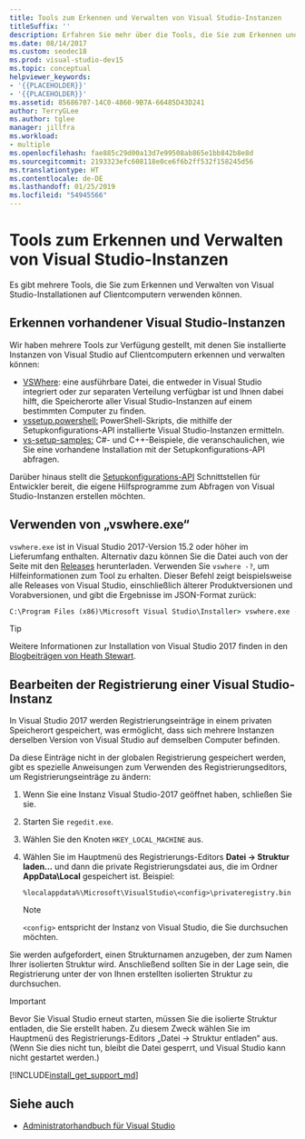 ```yaml
---
title: Tools zum Erkennen und Verwalten von Visual Studio-Instanzen
titleSuffix: ''
description: Erfahren Sie mehr über die Tools, die Sie zum Erkennen und Verwalten von Visual Studio-Installationen auf Clientcomputern verwenden können.
ms.date: 08/14/2017
ms.custom: seodec18
ms.prod: visual-studio-dev15
ms.topic: conceptual
helpviewer_keywords:
- '{{PLACEHOLDER}}'
- '{{PLACEHOLDER}}'
ms.assetid: 85686707-14C0-4860-9B7A-66485D43D241
author: TerryGLee
ms.author: tglee
manager: jillfra
ms.workload:
- multiple
ms.openlocfilehash: fae885c29d00a13d7e99508ab865e1bb842b8e8d
ms.sourcegitcommit: 2193323efc608118e0ce6f6b2ff532f158245d56
ms.translationtype: HT
ms.contentlocale: de-DE
ms.lasthandoff: 01/25/2019
ms.locfileid: "54945566"
---
```

# <a name="tools-for-detecting-and-managing-visual-studio-instances"></a>Tools zum Erkennen und Verwalten von Visual Studio-Instanzen

Es gibt mehrere Tools, die Sie zum Erkennen und Verwalten von Visual Studio-Installationen auf Clientcomputern verwenden können.

## <a name="detecting-existing-visual-studio-instances"></a>Erkennen vorhandener Visual Studio-Instanzen

Wir haben mehrere Tools zur Verfügung gestellt, mit denen Sie installierte Instanzen von Visual Studio auf Clientcomputern erkennen und verwalten können:

* [VSWhere](https://github.com/microsoft/vswhere): eine ausführbare Datei, die entweder in Visual Studio integriert oder zur separaten Verteilung verfügbar ist und Ihnen dabei hilft, die Speicherorte aller Visual Studio-Instanzen auf einem bestimmten Computer zu finden.
* [vssetup.powershell:](https://github.com/microsoft/vssetup.powershell) PowerShell-Skripts, die mithilfe der Setupkonfigurations-API installierte Visual Studio-Instanzen ermitteln.
* [vs-setup-samples:](https://github.com/microsoft/vs-setup-samples) C#- und C++-Beispiele, die veranschaulichen, wie Sie eine vorhandene Installation mit der Setupkonfigurations-API abfragen.

Darüber hinaus stellt die [Setupkonfigurations-API](<xref:Microsoft.VisualStudio.Setup.Configuration>) Schnittstellen für Entwickler bereit, die eigene Hilfsprogramme zum Abfragen von Visual Studio-Instanzen erstellen möchten.

## <a name="using-vswhereexe"></a>Verwenden von „vswhere.exe“

`vswhere.exe` ist in Visual Studio 2017-Version 15.2 oder höher im Lieferumfang enthalten. Alternativ dazu können Sie die Datei auch von der Seite mit den [Releases](https://github.com/Microsoft/vswhere/releases) herunterladen. Verwenden Sie `vswhere -?`, um Hilfeinformationen zum Tool zu erhalten. Dieser Befehl zeigt beispielsweise alle Releases von Visual Studio, einschließlich älterer Produktversionen und Vorabversionen, und gibt die Ergebnisse im JSON-Format zurück:

```cmd
C:\Program Files (x86)\Microsoft Visual Studio\Installer> vswhere.exe -legacy -prerelease -format json
```

>[!TIP]
>Weitere Informationen zur Installation von Visual Studio 2017 finden in den [Blogbeiträgen von Heath Stewart](https://blogs.msdn.microsoft.com/heaths/tag/vs2017/).

## <a name="editing-the-registry-for-a-visual-studio-instance"></a>Bearbeiten der Registrierung einer Visual Studio-Instanz

In Visual Studio 2017 werden Registrierungseinträge in einem privaten Speicherort gespeichert, was ermöglicht, dass sich mehrere Instanzen derselben Version von Visual Studio auf demselben Computer befinden.

Da diese Einträge nicht in der globalen Registrierung gespeichert werden, gibt es spezielle Anweisungen zum Verwenden des Registrierungseditors, um Registrierungseinträge zu ändern:

1. Wenn Sie eine Instanz Visual Studio-2017 geöffnet haben, schließen Sie sie.
2. Starten Sie `regedit.exe`.
3. Wählen Sie den Knoten `HKEY_LOCAL_MACHINE` aus.
4. Wählen Sie im Hauptmenü des Registrierungs-Editors **Datei -> Struktur laden...** und dann die private Registrierungsdatei aus, die im Ordner **AppData\Local** gespeichert ist. Beispiel:
   ```
   %localappdata%\Microsoft\VisualStudio\<config>\privateregistry.bin
   ```

   > [!NOTE]
   > `<config>` entspricht der Instanz von Visual Studio, die Sie durchsuchen möchten.

Sie werden aufgefordert, einen Strukturnamen anzugeben, der zum Namen Ihrer isolierten Struktur wird. Anschließend sollten Sie in der Lage sein, die Registrierung unter der von Ihnen erstellten isolierten Struktur zu durchsuchen.

> [!IMPORTANT]
> Bevor Sie Visual Studio erneut starten, müssen Sie die isolierte Struktur entladen, die Sie erstellt haben. Zu diesem Zweck wählen Sie im Hauptmenü des Registrierungs-Editors „Datei -> Struktur entladen“ aus. (Wenn Sie dies nicht tun, bleibt die Datei gesperrt, und Visual Studio kann nicht gestartet werden.)

[!INCLUDE[install_get_support_md](includes/install_get_support_md.md)]

## <a name="see-also"></a>Siehe auch

* [Administratorhandbuch für Visual Studio](visual-studio-administrator-guide.md)
